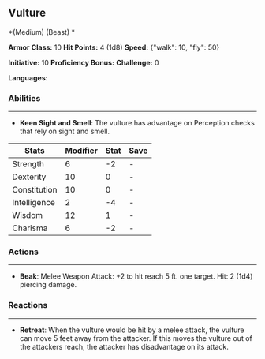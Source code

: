 ## Vulture
*(Medium) (Beast) *

**Armor Class:** 10
**Hit Points:** 4 (1d8)
**Speed:** {"walk": 10, "fly": 50}

**Initiative:** 10
**Proficiency Bonus:**
**Challenge:** 0

**Languages:** 

### Abilities
 --- 
- **Keen Sight and Smell**: The vulture has advantage on Perception checks that rely on sight and smell.



| Stats | Modifier | Stat | Save
| ---- | ---- | ---- | ---- |
| Strength | 6 | -2 | - |
| Dexterity | 10 | 0 | - |
| Constitution | 10 | 0 | - |
| Intelligence | 2 | -4 | - |
| Wisdom | 12 | 1 | - |
| Charisma | 6 | -2 | - |

### Actions
 --- 
- **Beak**: Melee Weapon Attack: +2 to hit  reach 5 ft.  one target. Hit: 2 (1d4) piercing damage.

### Reactions
 --- 
- **Retreat**: When the vulture would be hit by a melee attack, the vulture can move 5 feet away from the attacker. If this moves the vulture out of the attackers reach, the attacker has disadvantage on its attack.

